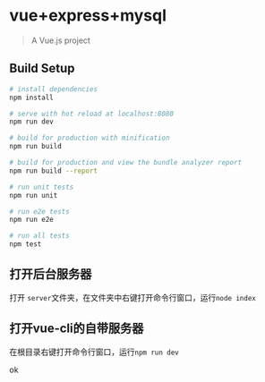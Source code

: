 # vue+express+mysql

> A Vue.js project

## Build Setup

``` bash
# install dependencies
npm install

# serve with hot reload at localhost:8080
npm run dev

# build for production with minification
npm run build

# build for production and view the bundle analyzer report
npm run build --report

# run unit tests
npm run unit

# run e2e tests
npm run e2e

# run all tests
npm test
```

## 打开后台服务器
打开 `server`文件夹，在文件夹中右键打开命令行窗口，运行`node index`

## 打开vue-cli的自带服务器
在根目录右键打开命令行窗口，运行`npm run dev`

ok
